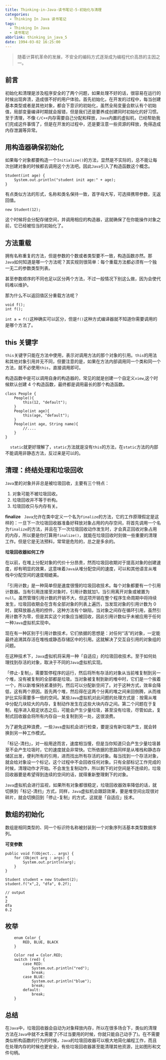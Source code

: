 ```yaml
---
title: Thinking-in-Java-读书笔记-5-初始化与清理
categories:
  - Thinking In Java 读书笔记
tags:
  - Thinking In Java
  - 读书笔记
abbrlink: thinking_in_java_5
date: 1994-03-02 16:25:00
---
```

> 随着计算机革命的发展，不安全的编码方式逐渐成为编程代价高昂的主因之一。

## 前言

初始化和清理是涉及程序安全的了两个问题，如果处理不好的话，很容易在运行的时候出现奔溃，造成很不好的用户体验。首先初始化，在开发的过程中，每当创建基本类型或者是其他对象，都会下意识的初始化，虽然全局变量会默认有个初始值，局部变量编译时期就会报错，但是我们还是要养成创建同时初始化的好习惯。至于清理，不像 `C/C++`内存需要自己分配和释放，`Java`内置的虚拟机，已经帮助我们完成这件事情了，但是在开发的过程中，还是要注意一些资源的释放，免得造成内存泄漏等异常。

<!-- more -->

## 用构造器确保初始化

如果每个对象都要构造一个`Initialize()`的方法，显然是不实际的，总不能让每次创建对象的时候都去调用这个方法吧。因此`Java`引入了构造函数这个概念。

    Student(int age) {
        System.out.println("student init age:" + age);
    }

有点类似方法的形式，名称和类名保持一致，首字母大写，可选择携带参数，无返回值。

	new Student(12);

这个时候将会分配存储空间，并调用相应的构造器，这就确保了在你能操作对象之前，它已经被恰当的初始化了。

## 方法重载

拥有名称重复的方法，但是参数的个数或者类型要不一致，构造函数亦然。那`Java`如何知道是哪一个方法呢？其实规则很简单：每个重载方法都必须有一个独一无二的参数类型列表。

甚至参数顺序的不同也足以区分两个方法，不过一般情况下别这么做，因为会使代码难以维护。

那为什么不以返回值区分重载方法呢？

	void f();
    int f();

`int a = f()`这种确实可以区分，但是`f()`这种方式编译器就不知道你需要调用的是哪个方法了。

## this 关键字

`this`关键字只能在方法中使用，表示对调用方法的那个对象的引用。`this`的用法和其他对象引用并无不同，但要注意的是，如果在方法内部调用同一个类和同一个方法，就不必使用`this`，直接调用即可。

构造函数中是可以调用自身的构造器的，常见的就是创建一个自定义`view`,这个时候默认创建 4 个构造函数，最终都是调用最长的那个构造函数。

    class People {
        People(){
            this(12, "default");
        }
        People(int age){
            this(age, "default");
        }
        People(int age, String name){
            //....
        }
    }
    
`static`就更好理解了，`static`方法就是没有`this`的方法，在`static`方法的内部不能调用非静态方法，反过来是可以的。

    
## 清理：终结处理和垃圾回收

`Java`里的对象并非总是被垃圾回收，主要有三个特点：

1. 对象可能不被垃圾回收。
2. 垃圾回收并不等于析构。
3. 垃圾回收只与内存有关。

**finalize**
   
`Java`允许在类中定义一个名为`finalize`的方法，它的工作原理假定是这样的：一旦下一次垃圾回收器准备好释放对象占用的内存空间，将首先调用一个名为`finalize`的方法，并且在下一次垃圾回收动作发生时，才会真正回收对象占用的内存，所以要是你打算用`finalize()`，就能在垃圾回收时刻做一些重要的清理工作。但是它是无法预料，常常是危险的，总之是多余的。

**垃圾回收器如何工作**

在以前，在堆上分配对象的代价十分昂贵，然而垃圾回收期对于提高对象的创建速度，却有明显的效果，这意味着`Java`从堆分配空间的速度，可以和其他语言从堆栈中分配空间的速度相媲美。

「引用计数」是一种简单但是速度很慢的垃圾回收技术。每个对象都要有一个引用计数器。当有引用连接至对象时，引用计数就加1，当引用离开对象或被置为`null`。虽然管理引用计数的开销不大，但这项开销在整个程序生命周期中将持续发生，垃圾回收期会在含有全部对象的列表上遍历，当发现对象的引用计数为 0 时，就释放器占用的控件，这种方法有个缺陷，当对象之间存在循环引用，虽然引用计数不为零，但是其实这个对象应当被回收，因此引用计数似乎未被应用于任何一种`Java`虚拟机实现中。

现在有一种区别于引用计数技术，它们依据的思想是：对任何“活”的对象，一定能最终追溯其存活在堆栈或静态存储区中的引用。这就解决了交互自引用的对象组的问题。

在这种技术下，`Java`虚拟机将采用一种「自适应」的垃圾回收技术。至于如何处理找到存活的对象，取决于不同的`Java`虚拟机实现。

「停止-复制」，需要暂停程序的运行，然后将所有存活的对象从当前堆复制到另一个堆，没有被复制的全部都是垃圾。当对象被复制到新的堆中时，它们是一个挨着一个，所以新堆保持紧凑排列，然后可以分配新空间了。对于这种方式，效率会降低，这有两个原因。首先两个堆，然后得在这两个分离的堆之间来回倒腾，从而维护比实际需要多一倍的空间。某些`Java`虚拟机对此问题的处理方式是：按需从堆中分配几块较大的内存，复制动作发生在这些大块内存之间。第二个问题在于复制，程序进入稳定状态之后，可能会产生少量垃圾，甚至没有垃圾，尽管如此，复制式回收器会将所有内存自一处复制到另一处，这很浪费。

为了避免这种浪费，一些`Java`虚拟机会进行检查，要是没有新垃圾产生，就会转换到另一种工作模式。

「标记-清扫」，对一般用途而言，速度相当慢，但是当你知道只会产生少量垃圾甚至不会产生垃圾时，它的速度就会非常快。它所依据的思路同样是从堆栈和静态存储区出发，便利所有的引用，进而找出所有存活的对象。每当找到一个存活对象，就会给对象设一个标记，这个过程中不会回收任何对象。只有全部标记工作完成的时候，清理动作才开始。不会发生复制动作，所以剩下的对空间是不连续的，垃圾回收器要是希望得到连续的空间的话，就得重新整理剩下的对象。

`Java`虚拟机会进行监视，如果所有对象都很稳定，垃圾回收器效率降低的话，就切换到「标记-清扫」方式，同样，`Java`虚拟机会跟踪效果，要是堆空间出现很对碎片，就会切换回到「停止-复制」的方式，这就是「自适应」技术。

## 数组的初始化

数组是相同类型的、同一个标识符名称被封装到一个对象序列活基本类型数据序列。

**可变参数**

    public void f(Object... args) {
        for (Object arg : args) {
            System.out.println(arg);
        }
    }
    
    Student student = new Student(2);
    student.f("x",2, "dfa", 0.2f);

	// output
    x
    2
    dfa
    0.2

## 枚举

        enum Color {
            RED, BLUE, BLACK
        }

        Color red = Color.RED;
        switch (red) {
            case RED:
                System.out.println("red");
                break;
            case BLUE:
                System.out.println("blue");
                break;
            default:
                break;
        }

## 总结

在`Java`中，垃圾回收器会自动为对象释放内存，所以在很多场合下，类似的清理方法在`Java`中就不太需要了(不过当要用的时候，你就只能自己动手了)。在不需要类似析构函数的行为的时候，`Java`的垃圾回收器可以极大地简化编程工作，而且在处理内存的时候也更安全，有些垃圾回收器甚至能清理其他资源，比如图形和文件句柄。




